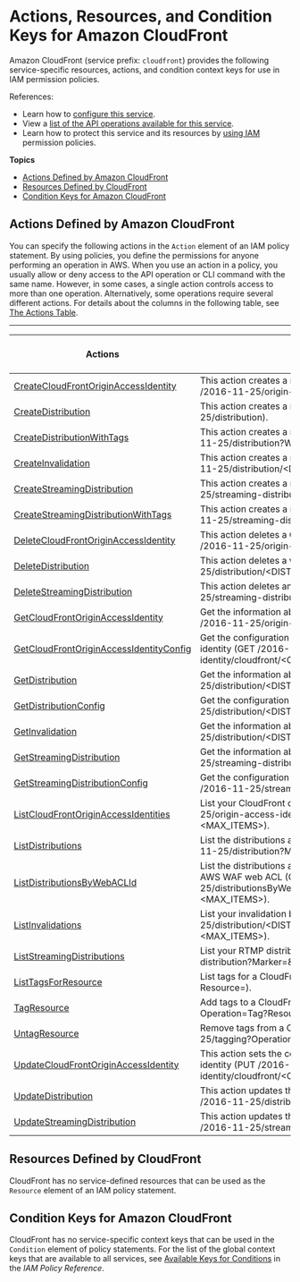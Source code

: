 # Actions, Resources, and Condition Keys for Amazon CloudFront<a name="list_amazoncloudfront"></a>

Amazon CloudFront \(service prefix: `cloudfront`\) provides the following service\-specific resources, actions, and condition context keys for use in IAM permission policies\.

References:
+ Learn how to [configure this service](http://docs.aws.amazon.com/AmazonCloudFront/latest/DeveloperGuide/)\.
+ View a [list of the API operations available for this service](http://docs.aws.amazon.com/AmazonCloudFront/latest/APIReference/)\.
+ Learn how to protect this service and its resources by [using IAM](http://docs.aws.amazon.com/AmazonCloudFront/latest/DeveloperGuide/auth-and-access-control.html) permission policies\.

**Topics**
+ [Actions Defined by Amazon CloudFront](#amazoncloudfront-actions-as-permissions)
+ [Resources Defined by CloudFront](#amazoncloudfront-resources-for-iam-policies)
+ [Condition Keys for Amazon CloudFront](#amazoncloudfront-policy-keys)

## Actions Defined by Amazon CloudFront<a name="amazoncloudfront-actions-as-permissions"></a>

You can specify the following actions in the `Action` element of an IAM policy statement\. By using policies, you define the permissions for anyone performing an operation in AWS\. When you use an action in a policy, you usually allow or deny access to the API operation or CLI command with the same name\. However, in some cases, a single action controls access to more than one operation\. Alternatively, some operations require several different actions\. For details about the columns in the following table, see [The Actions Table](reference_policies_actions-resources-contextkeys.md#actions_table)\.


****  

| Actions | Description | Access Level | Resource Types \(\*required\) | Condition Keys | Dependent Actions | 
| --- | --- | --- | --- | --- | --- | 
| [CreateCloudFrontOriginAccessIdentity](http://docs.aws.amazon.com/AmazonCloudFront/latest/APIReference/API_CreateCloudFrontOriginAccessIdentity.html) | This action creates a new CloudFront origin access identity \(POST /2016\-11\-25/origin\-access\-identity/cloudfront\)\. |   |  |  |  | 
| [CreateDistribution](http://docs.aws.amazon.com/AmazonCloudFront/latest/APIReference/API_CreateDistribution.html) | This action creates a new web distribution \(POST /2016\-11\-25/distribution\)\. |   |  |  |  | 
| [CreateDistributionWithTags](http://docs.aws.amazon.com/AmazonCloudFront/latest/APIReference/API_CreateDistributionWithTags.html) | This action creates a new web distribution with tags \(POST /2016\-11\-25/distribution?WithTags\)\. |   |  |  |  | 
| [CreateInvalidation](http://docs.aws.amazon.com/AmazonCloudFront/latest/APIReference/API_CreateInvalidation.html) | This action creates a new invalidation batch request \(POST /2016\-11\-25/distribution/<DISTRIBUTION\_ID>/invalidation\)\. |   |  |  |  | 
| [CreateStreamingDistribution](http://docs.aws.amazon.com/AmazonCloudFront/latest/APIReference/API_CreateStreamingDistribution.html) | This action creates a new RTMP distribution \(POST /2016\-11\-25/streaming\-distribution\)\. |   |  |  |  | 
| [CreateStreamingDistributionWithTags](http://docs.aws.amazon.com/AmazonCloudFront/latest/APIReference/API_CreateStreamingDistributionWithTags.html) | This action creates a new RTMP distribution with tags \(POST /2016\-11\-25/streaming\-distribution?WithTags\)\. |   |  |  |  | 
| [DeleteCloudFrontOriginAccessIdentity](http://docs.aws.amazon.com/AmazonCloudFront/latest/APIReference/API_DeleteCloudFrontOriginAccessIdentity.html) | This action deletes a CloudFront origin access identity \(DELETE /2016\-11\-25/origin\-access\-identity/cloudfront/<OAI\_ID>\)\. |   |  |  |  | 
| [DeleteDistribution](http://docs.aws.amazon.com/AmazonCloudFront/latest/APIReference/API_DeleteDistribution.html) | This action deletes a web distribution \(DELETE /2016\-11\-25/distribution/<DISTRIBUTION\_ID>\)\. |   |  |  |  | 
| [DeleteStreamingDistribution](http://docs.aws.amazon.com/AmazonCloudFront/latest/APIReference/API_DeleteStreamingDistribution.html) | This action deletes an RTMP distribution \(DELETE /2016\-11\-25/streaming\-distribution/<DISTRIBUTION\_ID>\)\. |   |  |  |  | 
| [GetCloudFrontOriginAccessIdentity](http://docs.aws.amazon.com/AmazonCloudFront/latest/APIReference/API_GetCloudFrontOriginAccessIdentity.html) | Get the information about a CloudFront origin access identity \(GET /2016\-11\-25/origin\-access\-identity/cloudfront/<OAI\_ID>\)\. |   |  |  |  | 
| [GetCloudFrontOriginAccessIdentityConfig](http://docs.aws.amazon.com/AmazonCloudFront/latest/APIReference/API_GetCloudFrontOriginAccessIdentityConfig.html) | Get the configuration information about a Cloudfront origin access identity \(GET /2016\-11\-25/origin\-access\-identity/cloudfront/<OAI\_ID>/config\)\. |   |  |  |  | 
| [GetDistribution](http://docs.aws.amazon.com/AmazonCloudFront/latest/APIReference/API_GetDistribution.html) | Get the information about a web distribution \(GET /2016\-11\-25/distribution/<DISTRIBUTION\_ID>\)\. |   |  |  |  | 
| [GetDistributionConfig](http://docs.aws.amazon.com/AmazonCloudFront/latest/APIReference/API_GetDistributionConfig.html) | Get the configuration information about a distribution \(GET /2016\-11\-25/distribution/<DISTRIBUTION\_ID>/config\)\. |   |  |  |  | 
| [GetInvalidation](http://docs.aws.amazon.com/AmazonCloudFront/latest/APIReference/API_GetInvalidation.html) | Get the information about an invalidation \(GET /2016\-11\-25/distribution/<DISTRIBUTION\_ID>/invalidation/<INVALIDATION\_ID>\)\. |   |  |  |  | 
| [GetStreamingDistribution](http://docs.aws.amazon.com/AmazonCloudFront/latest/APIReference/API_GetStreamingDistribution.html) | Get the information about an RTMP distribution \(GET /2016\-11\-25/streaming\-distribution/<DISTRIBUTION\_ID>\)\. |   |  |  |  | 
| [GetStreamingDistributionConfig](http://docs.aws.amazon.com/AmazonCloudFront/latest/APIReference/API_GetStreamingDistributionConfig.html) | Get the configuration information about a streaming distribution \(GET /2016\-11\-25/streaming\-distribution/<DISTRIBUTION\_ID>/config\)\. |   |  |  |  | 
| [ListCloudFrontOriginAccessIdentities](http://docs.aws.amazon.com/AmazonCloudFront/latest/APIReference/API_ListCloudFrontOriginAccessIdentities.html) | List your CloudFront origin access identities \(GET /2016\-11\-25/origin\-access\-identity/cloudfront?Marker=<MARKER>&MaxItems=<MAX\_ITEMS>\)\. |   |  |  |  | 
| [ListDistributions](http://docs.aws.amazon.com/AmazonCloudFront/latest/APIReference/API_ListDistributions.html) | List the distributions associated with your AWS account \(GET /2016\-11\-25/distribution?Marker=<MARKER>&MaxItems=<MAX\_ITEMS>\)\. |   |  |  |  | 
| [ListDistributionsByWebACLId](http://docs.aws.amazon.com/AmazonCloudFront/latest/APIReference/API_ListDistributionsByWebACLId.html) | List the distributions associated with your AWS account with given AWS WAF web ACL \(GET /2016\-11\-25/distributionsByWebACLId/<WEB\_ACL\_ID>?Marker=<MARKER>&MaxItems=<MAX\_ITEMS>\)\. |   |  |  |  | 
| [ListInvalidations](http://docs.aws.amazon.com/AmazonCloudFront/latest/APIReference/API_ListInvalidations.html) | List your invalidation batches \(GET /2016\-11\-25/distribution/<DISTRIBUTION\_ID>/invalidation?Marker=<MARKER>&MaxItems=<MAX\_ITEMS>\)\. |   |  |  |  | 
| [ListStreamingDistributions](http://docs.aws.amazon.com/AmazonCloudFront/latest/APIReference/API_ListStreamingDistributions.html) | List your RTMP distributions \(GET /2016\-11\-25/streaming\-distribution?Marker=<MARKER>&MaxItems=<MAX\_ITEMS>\)\. |   |  |  |  | 
| [ListTagsForResource](http://docs.aws.amazon.com/AmazonCloudFront/latest/APIReference/API_ListTagsForResource.html) | List tags for a CloudFront resource \(GET /2016\-11\-25/tagging?Resource=<RESOURCE>\)\. |   |  |  |  | 
| [TagResource](http://docs.aws.amazon.com/AmazonCloudFront/latest/APIReference/API_TagResource.html) | Add tags to a CloudFront resource \(POST /2016\-11\-25/tagging?Operation=Tag?Resource=<RESOURCE>\)\. |   |  |  |  | 
| [UntagResource](http://docs.aws.amazon.com/AmazonCloudFront/latest/APIReference/API_UntagResource.html) | Remove tags from a CloudFront resource \(POST /2016\-11\-25/tagging?Operation=Untag?Resource=<RESOURCE>\)\. |   |  |  |  | 
| [UpdateCloudFrontOriginAccessIdentity](http://docs.aws.amazon.com/AmazonCloudFront/latest/APIReference/API_UpdateCloudFrontOriginAccessIdentity.html) | This action sets the configuration for a CloudFront origin access identity \(PUT /2016\-11\-25/origin\-access\-identity/cloudfront/<OAI\_ID>/config\)\. |   |  |  |  | 
| [UpdateDistribution](http://docs.aws.amazon.com/AmazonCloudFront/latest/APIReference/API_UpdateDistribution.html) | This action updates the configuration for a web distribution \(PUT /2016\-11\-25/distribution/<DISTRIBUTION\_ID>/config\)\. |   |  |  |  | 
| [UpdateStreamingDistribution](http://docs.aws.amazon.com/AmazonCloudFront/latest/APIReference/API_UpdateStreamingDistribution.html) | This action updates the configuration for an RTMP distribution \(PUT /2016\-11\-25/streaming\-distribution/<DISTRIBUTION\_ID>/config\)\. |   |  |  |  | 

## Resources Defined by CloudFront<a name="amazoncloudfront-resources-for-iam-policies"></a>

CloudFront has no service\-defined resources that can be used as the `Resource` element of an IAM policy statement\.

## Condition Keys for Amazon CloudFront<a name="amazoncloudfront-policy-keys"></a>

CloudFront has no service\-specific context keys that can be used in the `Condition` element of policy statements\. For the list of the global context keys that are available to all services, see [Available Keys for Conditions](http://docs.aws.amazon.com/IAM/latest/UserGuide/reference_policies_condition-keys.html#AvailableKeys) in the *IAM Policy Reference*\.